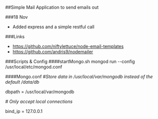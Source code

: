 ##Simple Mail Application to send emails out

###18 Nov
* Added express and a simple restful call

###Links
* https://github.com/niftylettuce/node-email-templates
* https://github.com/andris9/nodemailer

###Scripts & Config
####startMongo.sh
mongod run --config /usr/local/etc/mongod.conf

####Mongo.conf
*#Store data in /usr/local/var/mongodb instead of the default /data/db*

dbpath = /usr/local/var/mongodb

*# Only accept local connections*

bind_ip = 127.0.0.1

